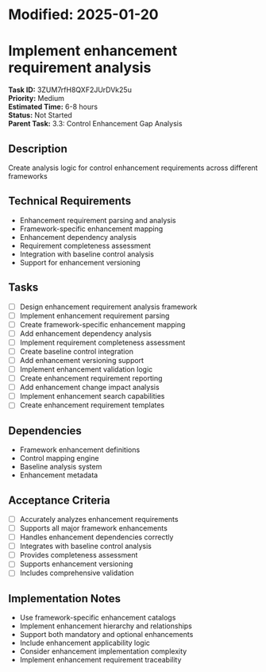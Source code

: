 # Modified: 2025-01-20

# Implement enhancement requirement analysis

**Task ID:** 3ZUM7rfH8QXF2JUrDVk25u  
**Priority:** Medium  
**Estimated Time:** 6-8 hours  
**Status:** Not Started  
**Parent Task:** 3.3: Control Enhancement Gap Analysis

## Description
Create analysis logic for control enhancement requirements across different frameworks

## Technical Requirements
- Enhancement requirement parsing and analysis
- Framework-specific enhancement mapping
- Enhancement dependency analysis
- Requirement completeness assessment
- Integration with baseline control analysis
- Support for enhancement versioning

## Tasks
- [ ] Design enhancement requirement analysis framework
- [ ] Implement enhancement requirement parsing
- [ ] Create framework-specific enhancement mapping
- [ ] Add enhancement dependency analysis
- [ ] Implement requirement completeness assessment
- [ ] Create baseline control integration
- [ ] Add enhancement versioning support
- [ ] Implement enhancement validation logic
- [ ] Create enhancement requirement reporting
- [ ] Add enhancement change impact analysis
- [ ] Implement enhancement search capabilities
- [ ] Create enhancement requirement templates

## Dependencies
- Framework enhancement definitions
- Control mapping engine
- Baseline analysis system
- Enhancement metadata

## Acceptance Criteria
- [ ] Accurately analyzes enhancement requirements
- [ ] Supports all major framework enhancements
- [ ] Handles enhancement dependencies correctly
- [ ] Integrates with baseline control analysis
- [ ] Provides completeness assessment
- [ ] Supports enhancement versioning
- [ ] Includes comprehensive validation

## Implementation Notes
- Use framework-specific enhancement catalogs
- Implement enhancement hierarchy and relationships
- Support both mandatory and optional enhancements
- Include enhancement applicability logic
- Consider enhancement implementation complexity
- Implement enhancement requirement traceability
